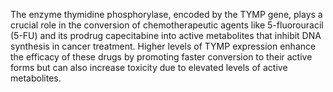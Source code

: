 The enzyme thymidine phosphorylase, encoded by the TYMP gene, plays a crucial role in the conversion of chemotherapeutic agents like 5-fluorouracil (5-FU) and its prodrug capecitabine into active metabolites that inhibit DNA synthesis in cancer treatment. Higher levels of TYMP expression enhance the efficacy of these drugs by promoting faster conversion to their active forms but can also increase toxicity due to elevated levels of active metabolites.